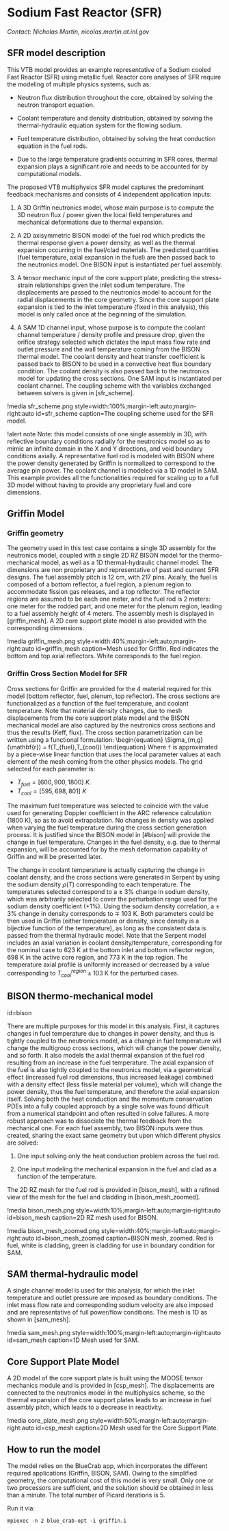 # Sodium Fast Reactor (SFR)

*Contact: Nicholas Martin, nicolas.martin.at.inl.gov*

## SFR model description

This VTB model provides an example representative of a Sodium cooled Fast Reactor (SFR) using metallic fuel.
Reactor core analyses of SFR require the modeling of multiple physics systems, such as:

- Neutron flux distribution throughout the core, obtained by solving the neutron transport equation.

- Coolant temperature and density distribution, obtained by solving the thermal-hydraulic equation system for the flowing sodium.

- Fuel temperature distribution, obtained by solving the heat conduction equation in the fuel rods.

- Due to the large temperature gradients occurring in SFR cores, thermal expansion plays a significant role and needs to be accounted for by computational models.

The proposed VTB multiphysics SFR model captures the predominant feedback mechanisms and consists of 4 independent application inputs:

1. A 3D Griffin neutronics model, whose main purpose is to compute the 3D neutron flux / power given the local field temperatures and mechanical deformations due to thermal expansion.

2. A 2D axisymmetric BISON model of the fuel rod which predicts the thermal response given a power density, as well as the thermal expansion occurring in the fuel/clad materials. The predicted quantities (fuel temperature, axial expansion in the fuel) are then passed back to the neutronics model. One BISON input is instantiated per fuel assembly.

3. A tensor mechanic input of the core support plate, predicting the stress-strain relationships given the inlet sodium temperature. The displacements are passed to the neutronics model to account for the radial displacements in the core geometry. Since the core support plate expansion is tied to the inlet temperature (fixed in this analysis), this model is only called once at the beginning of the simulation.

4. A SAM 1D channel input, whose purpose is to compute the coolant channel temperature / density profile and pressure drop, given the orifice strategy selected which dictates the input mass flow rate and outlet pressure and the wall temperature coming from the BISON thermal model. The coolant density and heat transfer coefficient is passed back to BISON to be used in a convective heat flux boundary condition. The coolant density is also passed back to the neutronics model for updating the cross sections. One SAM input is instantiated per coolant channel. The coupling scheme with the variables exchanged between solvers is given in [sfr_scheme].

!media sfr_scheme.png
       style=width:100%;margin-left:auto;margin-right:auto
       id=sfr_scheme
       caption=The coupling scheme used for the SFR model.

!alert note
Note: this model consists of one single assembly in 3D, with reflective boundary conditions radially for the neutronics model so as to mimic an infinite domain in the X and Y directions, and void boundary conditions axially. A representative fuel rod is modeled with BISON where the power density generated by Griffin is normalized to correspond to the average pin power. The coolant channel is modeled via a 1D model in SAM. This example provides all the functionalities required for scaling up to a full 3D model without having to provide any proprietary fuel and core dimensions.

## Griffin Model

### Griffin geometry

The geometry used in this test case contains a single 3D assembly for the neutronics model, coupled with a single 2D RZ BISON model for the thermo-mechanical model, as well as a 1D thermal-hydraulic channel model. The dimensions are non proprietary and representative of past and current SFR designs. The fuel assembly pitch is 12 cm, with 217 pins. Axially, the fuel is composed of a bottom reflector, a fuel region, a plenum region to accommodate fission gas releases, and a top reflector. The reflector regions are assumed to be each one meter, and the fuel rod is 2 meters: one meter for the rodded part, and one meter for the plenum region, leading to a fuel assembly height of 4 meters. The assembly mesh is displayed in [griffin_mesh]. A 2D core support plate model is also provided with the corresponding dimensions.

!media griffin_mesh.png
       style=width:40%;margin-left:auto;margin-right:auto
       id=griffin_mesh
       caption=Mesh used for Griffin. Red indicates the bottom and top axial reflectors. White corresponds to the fuel region.

### Griffin Cross Section Model for SFR

Cross sections for Griffin are provided for the 4 material required for this model (bottom reflector, fuel, plenum, top reflector). The cross sections are functionalized as a function of the fuel temperature, and coolant temperature.
Note that material density changes, due to mesh displacements from the core support plate model and the BISON mechanical model are also captured by the neutronics cross sections and thus the results (Keff, flux).
The cross section parametrization can be written using a functional formulation:
\begin{equation}
    \Sigma_{m,g}(\mathbf{r}) = f(T_{fuel},T_{cool})
\end{equation}
Where `f` is approximated by a piece-wise linear function that uses the local parameter values at each element of the mesh coming from the other physics models.
The grid selected for each parameter is:
 - $T_{fuel}=[600,900,1800]$ $K$.
 - $T_{cool}=[595,698,801]$ $K$

The maximum fuel temperature was selected to coincide with the value used for generating Doppler coefficient in the ARC reference calculation (1800 K), so as to avoid extrapolation. No changes in density was applied when varying the fuel temperature during the cross section generation process. It is justified since the BISON model in [#bison] will provide the change in fuel temperature. Changes in the fuel density, e.g. due to thermal expansion, will be accounted for by the mesh deformation capability of Griffin and will be presented later.

The change in coolant temperature is actually capturing the change in coolant density, and the cross sections were generated in Serpent by using the sodium density $\rho(T)$ corresponding to each temperature. The temperatures selected correspond to a $\pm$ 3% change in sodium density, which was arbitrarily selected to cover the perturbation range used for the sodium density coefficient (+1%). Using the sodium density correlation, a $\pm$ 3% change in density corresponds to $\mp$ 103 K. Both parameters could be then used in Griffin (either temperature or density, since density is a bijective function of the temperature), as long as the consistent data is passed from the thermal hydraulic model. Note that the Serpent model includes an axial variation in coolant density/temperature, corresponding for the nominal case to 623 K at the bottom inlet and bottom reflector region, 698 K in the active core region, and 773 K in the top region. The temperature axial profile is uniformly increased or decreased by a value corresponding to $T_{cool}^{region}\pm 103$ K for the perturbed cases.

## BISON thermo-mechanical model
  id=bison

There are multiple purposes for this model in this analysis. First, it captures changes in fuel temperature due to changes in power density, and thus is tightly coupled to the neutronics model, as a change in fuel temperature will change the multigroup cross sections, which will change the power density, and so forth. It also models the axial thermal expansion of the fuel rod resulting from an increase in the fuel temperature. The axial expansion of the fuel is also tightly coupled to the neutronics model, via a geometrical effect (increased fuel rod dimensions, thus increased leakage) combined with a density effect (less fissile material per volume), which will change the power density, thus the fuel temperature, and therefore the axial expansion itself. Solving both the heat conduction and the momentum conservation PDEs into a fully coupled approach by a single solve was found difficult from a numerical standpoint and often resulted in solve failures. A more robust approach was to dissociate the thermal feedback from the mechanical one. For each fuel assembly, two BISON inputs were thus created, sharing the exact same geometry but upon which different physics are solved:

1.  One input solving only the heat conduction problem across the fuel rod.

2.  One input modeling the mechanical expansion in the fuel and clad as a function of the temperature.

The 2D RZ mesh for the fuel rod is provided in [bison_mesh], with a refined view of the mesh for the fuel and cladding in [bison_mesh_zoomed].

!media bison_mesh.png
       style=width:10%;margin-left:auto;margin-right:auto
       id=bison_mesh
       caption=2D RZ mesh used for BISON.

!media bison_mesh_zoomed.png
       style=width:40%;margin-left:auto;margin-right:auto
       id=bison_mesh_zoomed
       caption=BISON mesh, zoomed. Red is fuel, white is cladding, green is cladding for use in boundary condition for SAM.

## SAM thermal-hydraulic model

A single channel model is used for this analysis, for which the inlet temperature and outlet pressure are imposed as boundary conditions.
The inlet mass flow rate and corresponding sodium velocity are also imposed and are representative of full power/flow conditions.
The mesh is 1D as shown in [sam_mesh].


!media sam_mesh.png
       style=width:100%;margin-left:auto;margin-right:auto
       id=sam_mesh
       caption=1D Mesh used for SAM.


## Core Support Plate Model

A 2D model of the core support plate is built using the MOOSE tensor mechanics module and is provided in [csp_mesh]. The displacements are connected to the neutronics model in the multiphysics scheme, so the thermal expansion of the core support plates leads to an increase in fuel assembly pitch, which leads to a decrease in reactivity.

!media core_plate_mesh.png
       style=width:50%;margin-left:auto;margin-right:auto
       id=csp_mesh
       caption=2D Mesh used for the Core Support Plate.



## How to run the model

The model relies on the BlueCrab app, which incorporates the different required applications (Griffin, BISON, SAM). Owing to the simplified geometry, the computational cost of this model is very small. Only one or two processors  are sufficient, and the solution should be obtained in less than a minute. The total number of Picard iterations is 5.

Run it via:

 `mpiexec -n 2 blue_crab-opt -i griffin.i`
